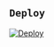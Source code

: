 ## `Deploy`
[![Deploy](https://www.herokucdn.com/deploy/button.svg)](https://heroku.com/deploy?template=https://github.com/Fbotzz/rawr/)
